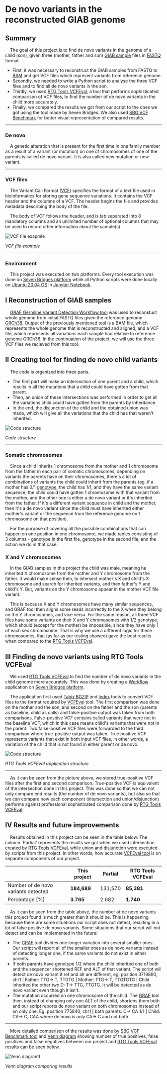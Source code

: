 # De novo variants in the reconstructed GIAB genome

## Summary
&nbsp;&nbsp;&nbsp;&nbsp;The goal of this project is to find de novo variants in the genome of a child (son), given three (mother, father and son) [GIAB sample](https://github.com/PacificBiosciences/DevNet/wiki/Genome-in-a-Bottle-Ashkenazim-Trio) files in [FASTQ](https://en.wikipedia.org/wiki/FASTQ_format) format. 
  * First, it was necessary to reconstruct the GIAB samples from FASTQ to [BAM](https://support.illumina.com/help/BS_App_RNASeq_Alignment_OLH_1000000006112/Content/Source/Informatics/BAM-Format.htm) and get VCF files which represent variants from reference genome. 
  * Secondly, we needed to write a Python script to analyse the three VCF files and to find all de novo variants in the son. 
  * Thirdly, we used [RTG Tools VCFEval](https://github.com/RealTimeGenomics/rtg-tools), a tool that performs sophisticated comparison of VCF files, to find the number of de novo variants in the child more accurately. 
  * Finally, we compared the results we got from our script to the ones we got using the tool made by Seven Bridges. We also used [SBG VCF Benchmark](https://docs.sevenbridges.com/docs/vcf-benchmarking-app) for better visual representation of compared results.

---
### De novo
&nbsp;&nbsp;&nbsp;&nbsp;A genetic alteration that is present for the first time in one family member as a result of a variant (or mutation) on one of chromosomes of one of the parents is called de novo variant. It is also called new mutation or new variant.

---
### VCF files
&nbsp;&nbsp;&nbsp;&nbsp;The Variant Call Format ([VCF](https://en.wikipedia.org/wiki/Variant_Call_Format)) specifies the format of a text file used in bioinformatics for storing gene sequence variations. It contains the VCF header and the columns of a VCF. The header begins the file and provides metadata describing the body of the file. 

&nbsp;&nbsp;&nbsp;&nbsp;The body of VCF follows the header, and is tab separated into 8 mandatory columns and an unlimited number of optional columns that may be used to record other information about the sample(s).

![VCF file exapmle](images/vcf_file.png)

*VCF file example*  

---
### Environment
&nbsp;&nbsp;&nbsp;&nbsp;This project was executed on two platforms. Every tool execution was done on [Seven Bridges platform](cgc.sbgenomics.com/) while all Python scripts were done locally on [Ubuntu 20.04 OS](https://releases.ubuntu.com/20.04/) in [Jupyter Notebook](https://jupyter.org/). 

## I Reconstruction of GIAB samples
&nbsp;&nbsp;&nbsp;&nbsp;[GRAF Germline Variant Detection Workflow tool](https://docs.sevenbridges.com/docs/graph-germline-variant-detection-workflow-tutorial) was used to reconstuct whole genome from initial FASTQ files given the reference genome [GRCh38](https://www.ncbi.nlm.nih.gov/assembly/GCF_000001405.26/). Output of the previously mentioned tool is a BAM file, which represents the whole genome that is reconstructed and aligned, and a VCF file, which represents all variations each sample had relative to reference genome GRCh38. In the continuation of the project, we will use the three VCF files we recieved from this tool.

## II Creating tool for finding de novo child variants 
&nbsp;&nbsp;&nbsp;&nbsp;The code is organized into three parts. 
  * The first part will make an intersection of one parent and a child, which results in all the mutations that a child could have gotten from that parent. 
  * Then, an union of these intersections was performed in order to get all the variations child could have gotten from the parents by inheritance. 
  * In the end, the disjunction of the child and the obtained union was made, which will give all the variations that the child has that weren't inherited. 

![Code structure](images/code_structure.png)

*Code structure*  

---
### Somatic chromosomes
&nbsp;&nbsp;&nbsp;&nbsp;Since a child inherits 1 chromosome from the mother and 1 chromosome from the father in each pair of somatic chromosomes, depending on variants the parents have on their chromosomes, there's a lot of combinations of variants the child could inherit from the parents (eg. if a mother has 0/1 [genotype](https://www.genome.gov/genetics-glossary/genotype), the child has 1/1, and they have the same variant sequence, the child could have gotten 1 chromosome with that variant from the mother, and the other one is either a de novo variant or it's inherited from the father. If it's a different variant sequence in child and the mother, then it's a de novo variant since the child must have inherited either mother's variant or the sequence from the reference genome on 1 chromosome on that position). 

&nbsp;&nbsp;&nbsp;&nbsp;For the purpose of covering all the possible combinations that can happen on one position in one chromosome, we made tables consisting of 3 columns - genotype in the first file, genotype in the second file, and the action we do in that case. 

### X and Y chromosomes
&nbsp;&nbsp;&nbsp;&nbsp;In the GIAB samples in this project the child was male, meaning he inherited X chromosome from the mother and Y chromosome from the father. It would make sense then, to intersect mother's X and child's X chromosome and search for inherited variants, and then father's Y and child's Y. But, variants on the Y chromosome appear in the mother VCF file variant. 

&nbsp;&nbsp;&nbsp;&nbsp;This is because X and Y chromosomes have many similar sequences, and GRAF tool then aligns some reads incorrectly to the X when they belong on the Y chromosomes, and vice versa. For the same reason, all three VCF files have some variants on their X and Y chromosomes with 1/2 genotype, which should (except for the mother) be impossible, since they have only 1 of each sex chromosome. That is why we use a different logic for these chromosomes, that (as far as our testing showed) gave the best results when compared to the [RTG Tools VCFEval](https://github.com/RealTimeGenomics/rtg-tools).


## III Finding de novo variants using RTG Tools VCFEval 
&nbsp;&nbsp;&nbsp;&nbsp;We used [RTG Tools VCFEval](https://github.com/RealTimeGenomics/rtg-tools) to find the number of de novo variants in the child genome more accurately. This was done by creating a [Workflow](https://docs.sevenbridges.com/docs/create-a-workflow) application on [Seven Bridges platform](cgc.sbgenomics.com/). 

&nbsp;&nbsp;&nbsp;&nbsp;The application first used [Tabix BGZIP](https://manpages.debian.org/stretch/tabix/bgzip.1) and [Index](http://www.htslib.org/doc/tabix.html) tools to convert VCF files to the format required by [VCFEval](https://github.com/RealTimeGenomics/rtg-tools) tool. The first comparison was done on the mother and the son, and second on the father and the son (parents as baseline, child as calls) and false-positive output was taken from both comparisons. False-positive VCF contains called variants that were not in the baseline VCF, which in this case means child's variants that were not in the parent. Two false-positive VCF files were forwarded to the third comparison where true-positive output was taken. True positive VCF represents variants that exist in both input VCF files, in other words, a variation of the child that is not found in either parent or de novo. 

![Code structure](images/rtg_tools_vcfeval.png)

*RTG Tools VCFEval application structure*  

---

&nbsp;&nbsp;&nbsp;&nbsp;As it can be seen from the picture above, we stored true-positive VCF files after the first and second comparison. True-positive VCF is equivalent of the intersection done in this project. This was done so that we can not only compare end results (the number of de novo variants), but also so that we can compare how each component (intersection and union/disjunction) performs against professional sophisticated comparison done by [RTG Tools VCFEval](https://github.com/RealTimeGenomics/rtg-tools).

## IV Results and future improvements
&nbsp;&nbsp;&nbsp;&nbsp;Results obtained in this project can be seen in the table below. The column 'Partial' represents the results we got when we used intersection created by [RTG Tools VCFEval](https://github.com/RealTimeGenomics/rtg-tools), while union and disjunction were executed by scripts from this project. In other words, how accurate [VCFEval tool](https://github.com/RealTimeGenomics/rtg-tools) is on separate components of our project.

&nbsp; | This project | Partial | RTG Tools VCFEval
------------- | ------------- | ------------ | -------------
Number of de novo variants detected | **184,689** | 131,570 | **85,381**
Percentage [%] | **3.765** | 2.682 | **1.740** 

&nbsp;&nbsp;&nbsp;&nbsp;As it can be seen from the table above, the number of de novo variants this project found is much greater than it should be. This is happening because there are some situations our script does not detect, resulting in a lot of false positive de novo variants. Some situations that our script will not detect and can be implemented in the future:
  
  * The [GRAF](https://docs.sevenbridges.com/docs/graph-germline-variant-detection-workflow-tutorial) tool divides one longer variation into several smaller ones. Our script will report all of the smaller ones as de novo variants instead of detecting longer one, if the same variants do not exist in either parents.
  * If both parents have genotype 1/2 where the child inherited one of both and the sequencer shortened REF and ALT of that variant. The script will detect de novo variant if ref and alt are different, eg. position 3719890, chr1 | Father: TTG-> T, TTGTG | Mother: TTG-> T, TTGTGTG | Child inherited the other two D: T-> TTG, TTGTG. It will be detected as de novo variant even though it isn't.
  * The mutation occurred on one chromosome of the child. The [GRAF](https://docs.sevenbridges.com/docs/graph-germline-variant-detection-workflow-tutorial) tool then, instead of changing only one ALT of the child, shortens them both and our script reports de novo variant on both chromosomes instead of on only one. Eg. position 775840, chr1 | both parents: C-> CA 1/1 | Child: CA-> C, CAA where de novo is only CA-> C and not both.

---
&nbsp;&nbsp;&nbsp;&nbsp;More detailed comparison of the results was done by [SBG VCF Benchmark tool](https://docs.sevenbridges.com/docs/vcf-benchmarking-app) and [Venn diagram](https://en.wikipedia.org/wiki/Venn_diagram) showing number of true positives, false positives and false negatives between our project and [RTG Tools VCFEval](https://github.com/RealTimeGenomics/rtg-tools)  results can be seen below.

![Venn diagram1](images/venn_diagram1.png)

*Venn diagram comparing results*  


